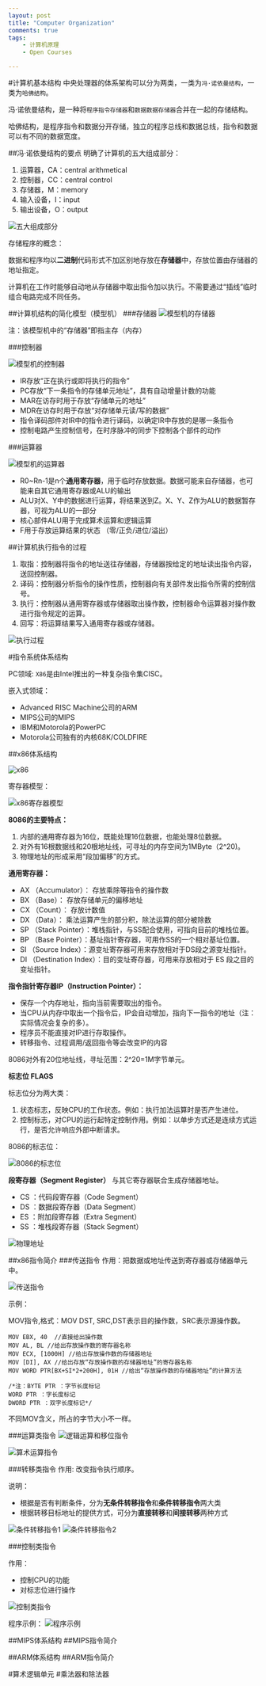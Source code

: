 ```yaml
---
layout: post
title: "Computer Organization"
comments: true
tags: 
	- 计算机原理
	- Open Courses

---
```



#计算机基本结构
中央处理器的体系架构可以分为两类，一类为`冯·诺依曼结构`，一类为`哈佛结构`。

冯·诺依曼结构，是一种将`程序指令存储器`和`数据数据存储器`合并在一起的存储结构。

哈佛结构，是程序指令和数据分开存储，独立的程序总线和数据总线，指令和数据可以有不同的数据宽度。

##冯·诺依曼结构的要点
明确了计算机的五大组成部分：

1. 运算器，CA：central arithmetical
2. 控制器，CC：central control
3. 存储器，M：memory
4. 输入设备，I：input
5. 输出设备，O：output

![五大组成部分](https://raw.githubusercontent.com/thddaniel/Myblog/master/image/Computer%20Organization/%E4%BA%94%E5%A4%A7%E7%BB%84%E6%88%90%E9%83%A8%E5%88%86.png)
<!--more-->
存储程序的概念：

数据和程序均以**二进制**代码形式不加区别地存放在**存储器**中，存放位置由存储器的地址指定。

计算机在工作时能够自动地从存储器中取出指令加以执行。不需要通过“插线”临时组合电路完成不同任务。

##计算机结构的简化模型（模型机）
###存储器
![模型机的存储器](https://github.com/thddaniel/Myblog/raw/master/image/Computer%20Organization/%E6%A8%A1%E5%9E%8B%E6%9C%BA%E7%9A%84%E5%AD%98%E5%82%A8%E5%99%A8.png)

注：该模型机中的“存储器”即指主存（内存）

###控制器

![模型机的控制器](https://raw.githubusercontent.com/thddaniel/Myblog/master/image/Computer%20Organization/%E6%A8%A1%E5%9E%8B%E6%9C%BA%E7%9A%84%E6%8E%A7%E5%88%B6%E5%99%A8.png)

- IR存放“正在执行或即将执行的指令”
- PC存放“下一条指令的存储单元地址”，具有自动增量计数的功能
- MAR在访存时用于存放“存储单元的地址”
- MDR在访存时用于存放“对存储单元读/写的数据”
- 指令译码部件对IR中的指令进行译码，以确定IR中存放的是哪一条指令
- 控制电路产生控制信号，在时序脉冲的同步下控制各个部件的动作

###运算器

![模型机的运算器](https://raw.githubusercontent.com/thddaniel/Myblog/master/image/Computer%20Organization/%E6%A8%A1%E5%9E%8B%E6%9C%BA%E7%9A%84%E8%BF%90%E7%AE%97%E5%99%A8.png)

- R0~Rn-1是n个**通用寄存器**，用于临时存放数据。数据可能来自存储器，也可能来自其它通用寄存器或ALU的输出
- ALU对X、Y中的数据进行运算，将结果送到Z。X、Y、Z作为ALU的数据暂存器，可视为ALU的一部分
- 核心部件ALU用于完成算术运算和逻辑运算
- F用于存放运算结果的状态 （零/正负/进位/溢出）

##计算机执行指令的过程

1. 取指：控制器将指令的地址送往存储器，存储器按给定的地址读出指令内容，送回控制器。
2. 译码：控制器分析指令的操作性质，控制器向有关部件发出指令所需的控制信号。
3. 执行：控制器从通用寄存器或存储器取出操作数，控制器命令运算器对操作数进行指令规定的运算。
4. 回写：将运算结果写入通用寄存器或存储器。

![执行过程](https://raw.githubusercontent.com/thddaniel/Myblog/master/image/Computer%20Organization/%E6%89%A7%E8%A1%8C%E8%BF%87%E7%A8%8B.png)



#指令系统体系结构

PC领域: `X86`是由Intel推出的一种复杂指令集CISC。

嵌入式领域：

- Advanced RISC Machine公司的ARM
- MIPS公司的MIPS
- IBM和Motorola的PowerPC
- Motorola公司独有的内核68K/COLDFIRE


##x86体系结构

![x86](https://raw.githubusercontent.com/thddaniel/Myblog/master/image/Computer%20Organization/x86.png)

寄存器模型：

![x86寄存器模型](https://raw.githubusercontent.com/thddaniel/Myblog/master/image/Computer%20Organization/x86%E5%AF%84%E5%AD%98%E5%99%A8%E6%A8%A1%E5%9E%8B.png)

**8086的主要特点：**

1. 内部的通用寄存器为16位，既能处理16位数据，也能处理8位数据。
2. 对外有16根数据线和20根地址线，可寻址的内存空间为1MByte（2^20)。
3. 物理地址的形成采用“段加偏移”的方式。

**通用寄存器：**

- AX （Accumulator）： 存放乘除等指令的操作数
- BX （Base）： 存放存储单元的偏移地址
- CX （Count）： 存放计数值
- DX （Data）： 乘法运算产生的部分积，除法运算的部分被除数
- SP （Stack Pointer）：堆栈指针，与SS配合使用，可指向目前的堆栈位置。
- BP （Base Pointer）：基址指针寄存器，可用作SS的一个相对基址位置。
- SI （Source Index）：源变址寄存器可用来存放相对于DS段之源变址指针。
- DI （Destination Index）：目的变址寄存器，可用来存放相对于 ES 段之目的变址指针。

**指令指针寄存器IP（Instruction Pointer）：**

- 保存一个内存地址，指向当前需要取出的指令。
- 当CPU从内存中取出一个指令后，IP会自动增加，指向下一指令的地址（注：实际情况会复杂的多）。
- 程序员不能直接对IP进行存取操作。
- 转移指令、过程调用/返回指令等会改变IP的内容

8086对外有20位地址线，寻址范围：2^20=1M字节单元。

**标志位 FLAGS**

标志位分为两大类：

1. 状态标志，反映CPU的工作状态。例如：执行加法运算时是否产生进位。
2. 控制标志，对CPU的运行起特定控制作用。例如：以单步方式还是连续方式运行，是否允许响应外部中断请求。

8086的标志位：

![8086的标志位](https://raw.githubusercontent.com/thddaniel/Myblog/master/image/Computer%20Organization/8086%E7%9A%84%E6%A0%87%E5%BF%97%E4%BD%8D.png)

**段寄存器（Segment Register）**
与其它寄存器联合生成存储器地址。

- CS ：代码段寄存器（Code Segment）
- DS ：数据段寄存器（Data Segment）
- ES ：附加段寄存器（Extra Segment）
- SS ：堆栈段寄存器（Stack Segment）

![物理地址](https://raw.githubusercontent.com/thddaniel/Myblog/master/image/Computer%20Organization/%E7%89%A9%E7%90%86%E5%9C%B0%E5%9D%80.png)

##x86指令简介
###传送指令
作用：把数据或地址传送到寄存器或存储器单元中。

![传送指令](https://raw.githubusercontent.com/thddaniel/Myblog/master/image/Computer%20Organization/%E4%BC%A0%E9%80%81%E6%8C%87%E4%BB%A4.png)

示例：

MOV指令,格式：MOV DST, SRC,DST表示目的操作数，SRC表示源操作数。

```
MOV EBX, 40  //直接给出操作数
MOV AL, BL //给出存放操作数的寄存器名称
MOV ECX, [1000H] //给出存放操作数的存储器地址
MOV [DI], AX //给出存放“存放操作数的存储器地址”的寄存器名称
MOV WORD PTR[BX+SI*2+200H], 01H //给出“存放操作数的存储器地址”的计算方法

/*注：BYTE PTR ：字节长度标记
WORD PTR ：字长度标记
DWORD PTR ：双字长度标记*/
```
不同MOV含义，所占的字节大小不一样。

###运算类指令
![逻辑运算和移位指令](https://raw.githubusercontent.com/thddaniel/Myblog/master/image/Computer%20Organization/%E9%80%BB%E8%BE%91%E8%BF%90%E7%AE%97%E5%92%8C%E7%A7%BB%E4%BD%8D%E6%8C%87%E4%BB%A4.png)

![算术运算指令](https://raw.githubusercontent.com/thddaniel/Myblog/master/image/Computer%20Organization/%E7%AE%97%E6%9C%AF%E8%BF%90%E7%AE%97%E6%8C%87%E4%BB%A4.png)

###转移类指令
作用: 改变指令执行顺序。

说明：

- 根据是否有判断条件，分为**无条件转移指令**和**条件转移指令**两大类
- 根据转移目标地址的提供方式，可分为**直接转移**和**间接转移**两种方式

![条件转移指令1](https://raw.githubusercontent.com/thddaniel/Myblog/master/image/Computer%20Organization/%E6%9D%A1%E4%BB%B6%E8%BD%AC%E7%A7%BB%E6%8C%87%E4%BB%A41.png)
![条件转移指令2](https://raw.githubusercontent.com/thddaniel/Myblog/master/image/Computer%20Organization/%E6%9D%A1%E4%BB%B6%E8%BD%AC%E7%A7%BB%E6%8C%87%E4%BB%A42.png)

###控制类指令

作用：

- 控制CPU的功能
- 对标志位进行操作


![控制类指令](https://raw.githubusercontent.com/thddaniel/Myblog/master/image/Computer%20Organization/%E6%8E%A7%E5%88%B6%E7%B1%BB%E6%8C%87%E4%BB%A4.png)


程序示例：
![程序示例](https://raw.githubusercontent.com/thddaniel/Myblog/master/image/Computer%20Organization/%E7%A8%8B%E5%BA%8F%E7%A4%BA%E4%BE%8B.png)


##MIPS体系结构
##MIPS指令简介

##ARM体系结构
##ARM指令简介







#算术逻辑单元
#乘法器和除法器
